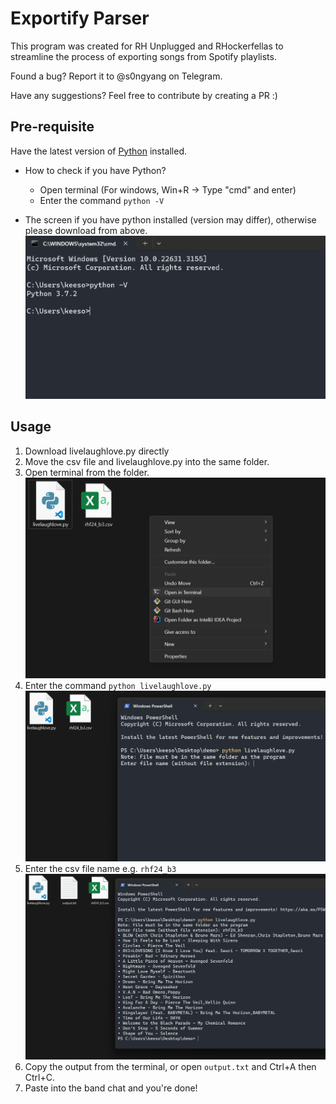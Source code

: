# Exportify Parser

This program was created for RH Unplugged and RHockerfellas to streamline the process of exporting songs from Spotify playlists.

Found a bug? Report it to @s0ngyang on Telegram.

Have any suggestions? Feel free to contribute by creating a PR :)

## Pre-requisite

Have the latest version of [Python] installed.

[python]: https://www.python.org/downloads/

* How to check if you have Python?
   * Open terminal (For windows, Win+R -> Type "cmd" and enter)
   * Enter the command `python -V`

* The screen if you have python installed (version may differ), otherwise please download from above.
![python version](screenshots/pythonVersion.png)

## Usage

1. Download livelaughlove.py directly
2. Move the csv file and livelaughlove.py into the same folder.
3. Open terminal from the folder.
   ![open terminal](screenshots/openTerminal.png)
4. Enter the command `python livelaughlove.py`
   ![enter command](screenshots/enterCommand.png)
5. Enter the csv file name e.g. `rhf24_b3`
   ![result](screenshots/result.png)
6. Copy the output from the terminal, or open `output.txt` and Ctrl+A then Ctrl+C.
7. Paste into the band chat and you're done!

